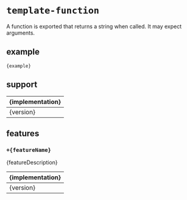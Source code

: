 # `template-function`

A function is exported that returns a string when called. It may expect arguments.

## example

```
{example}
```

## support

| {implementation} |
|------------------|
| {version}        |

## features

### `+{featureName}`

{featureDescription}

| {implementation} |
|------------------|
| {version}        |
